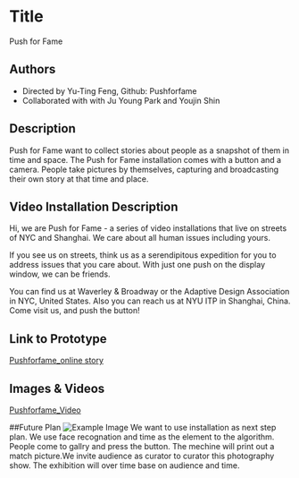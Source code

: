 # Title
Push for Fame

## Authors
- Directed by Yu-Ting Feng, Github: Pushforfame
- Collaborated with with Ju Young Park and Youjin Shin

## Description
Push for Fame want to collect stories about people as a snapshot of them in time and space. The Push for Fame installation comes with a button and a camera. People take pictures by themselves, capturing and broadcasting their own story at that time and place.

## Video Installation Description ##
Hi, we are Push for Fame - a series of video installations that live on streets of NYC and Shanghai. We care about all human issues including yours.

If you see us on streets, think us as a serendipitous expedition for you to address issues that you care about. With just one push on the display window, we can be friends. 

You can find us at Waverley & Broadway or the Adaptive Design Association in NYC, United States. Also you can reach us at NYU ITP in Shanghai, China. Come visit us, and push the button!

## Link to Prototype

[Pushforfame_online story](http://pushforfame.herokuapp.com/ "Example Link")

## Images & Videos
[Pushforfame_Video](https://www.youtube.com/watch?v=zCPx_WEGuFk "Example Link")

##Future Plan
![Example Image](http://feng-yuting.com/wp-content/uploads/2014/03/Installation.jpg "Example Image")
We want to use installation as next step plan. We use face recognation and time as the element to the algorithm. People come to gallry and press the button. The mechine will print out a match picture.We invite audience as curator to curator this photography show. The exhibition will over time base on audience and time.

